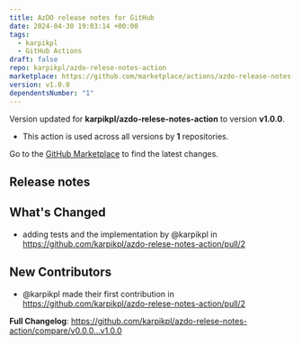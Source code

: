 ```yaml
---
title: AzDO release notes for GitHub
date: 2024-04-30 19:03:14 +00:00
tags:
  - karpikpl
  - GitHub Actions
draft: false
repo: karpikpl/azdo-relese-notes-action
marketplace: https://github.com/marketplace/actions/azdo-release-notes-for-github
version: v1.0.0
dependentsNumber: "1"
---
```



Version updated for **karpikpl/azdo-relese-notes-action** to version **v1.0.0**.
- This action is used across all versions by **1** repositories.

Go to the [GitHub Marketplace](https://github.com/marketplace/actions/azdo-release-notes-for-github) to find the latest changes.

## Release notes

## What's Changed
* adding tests and the implementation by @karpikpl in https://github.com/karpikpl/azdo-relese-notes-action/pull/2

## New Contributors
* @karpikpl made their first contribution in https://github.com/karpikpl/azdo-relese-notes-action/pull/2

**Full Changelog**: https://github.com/karpikpl/azdo-relese-notes-action/compare/v0.0.0...v1.0.0
